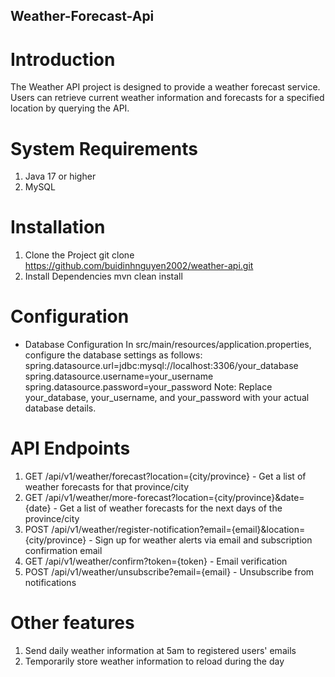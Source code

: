 ## Weather-Forecast-Api

# Introduction
The Weather API project is designed to provide a weather forecast service. Users can retrieve current weather information and forecasts for a specified location by querying the API.
# System Requirements
1. Java 17 or higher
2. MySQL
# Installation
1. Clone the Project
   git clone https://github.com/buidinhnguyen2002/weather-api.git
2. Install Dependencies
   mvn clean install
# Configuration
 - Database Configuration
   In src/main/resources/application.properties, configure the database settings as follows:
   spring.datasource.url=jdbc:mysql://localhost:3306/your_database
   spring.datasource.username=your_username
   spring.datasource.password=your_password
  Note: Replace your_database, your_username, and your_password with your actual database details.
# API Endpoints
1. GET /api/v1/weather/forecast?location={city/province} - Get a list of weather forecasts for that province/city
2. GET /api/v1/weather/more-forecast?location={city/province}&date={date} - Get a list of weather forecasts for the next days of the province/city
3. POST /api/v1/weather/register-notification?email={email}&location={city/province} - Sign up for weather alerts via email and subscription confirmation email
4. GET /api/v1/weather/confirm?token={token} - Email verification
5. POST /api/v1/weather/unsubscribe?email={email} - Unsubscribe from notifications
# Other features
1. Send daily weather information at 5am to registered users' emails
2. Temporarily store weather information to reload during the day
